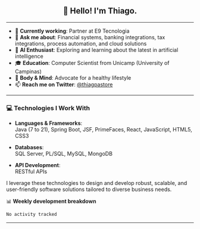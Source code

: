 <h2 align="center">👋 Hello! I'm Thiago.</h2>

-------

- 🔭 **Currently working**: Partner at E9 Tecnologia  
- 💬 **Ask me about**: Financial systems, banking integrations, tax integrations, process automation, and cloud solutions  
- 🤖 **AI Enthusiast**: Exploring and learning about the latest in artificial intelligence  
- 🎓 **Education**: Computer Scientist from Unicamp (University of Campinas)  
- 💪 **Body & Mind**: Advocate for a healthy lifestyle  
- 📫 **Reach me on Twitter**: [@thiagpastore](https://x.com/thiagpastore)  

-------

### 💻 Technologies I Work With  
- **Languages & Frameworks**:  
  Java (7 to 21), Spring Boot, JSF, PrimeFaces, React, JavaScript, HTML5, CSS3  

- **Databases**:  
  SQL Server, PL/SQL, MySQL, MongoDB  

- **API Development**:  
  RESTful APIs  

I leverage these technologies to design and develop robust, scalable, and user-friendly software solutions tailored to diverse business needs.

📊 **Weekly development breakdown**
<!--START_SECTION:waka-->

```txt
No activity tracked
```

<!--END_SECTION:waka-->

-------
